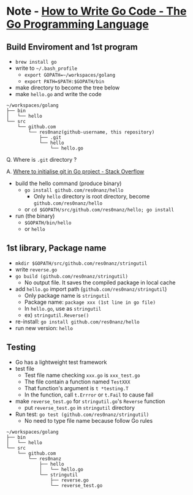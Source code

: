 # Note - [How to Write Go Code - The Go Programming Language](https://golang.org/doc/code.html)

## Build Enviroment and 1st program

* `brew install go`
* write to `~/.bash_profile`
  * `export GOPATH=~/workspaces/golang`
  * `export PATH=$PATH:$GOPATH/bin`
* make directory to become the tree below
* make `hello.go` and write the code

```tree
~/workspaces/golang
├── bin
│   └── hello
└── src
    └── github.com
        └── res0nanz(github-username, this repository)
            ├── .git
            └── hello
                └── hello.go
```

Q. Where is `.git` directory ?

A. [Where to initialise git in Go project - Stack Overflow](https://stackoverflow.com/questions/29660362/where-to-initialise-git-in-go-project)

* build the hello command (produce binary)
  * `go install github.com/res0nanz/hello`
    * Only `hello` directory is root directory, become `github.com/res0nanz/hello`
  * or `cd $GOPATH/src/github.com/res0nanz/hello; go install`
* run (the binary)
  * `$GOPATH/bin/hello`
  * or `hello`

## 1st library, Package name

* `mkdir $GOPATH/src/github.com/res0nanz/stringutil`
* write `reverse.go`
* `go build (github.com/res0nanz/stringutil)`
  * No output file. It saves the compiled package in local cache
* add `hello.go` import path (`github.com/res0nanz/stringutil`)
  * Only package name is `stringutil`
  * Package name: `package xxx (1st line in go file)`
  * In `hello.go`, use as `stringutil`
  * ex) `stringutil.Reverse()`
* re-install: `go install github.com/res0nanz/hello`
* run new version: `hello`

## Testing

* Go has a lightweight test framework
* test file
  * Test file name checking `xxx.go` is `xxx_test.go`
  * The file contain a function named `TestXXX`
  * That function's argument is `t *testing.T`
  * In the function, call `t.Errror` or `t.Fail` to cause fail
* make `reverse_test.go` for `stringutil.go`'s `Reverse` function
  * put `reverse_test.go` in `stringutil` directory
* Run test: `go test (github.com/res0nanz/stringutil)`
  * No need to type file name because follow Go rules

```tree
~/workspaces/golang
├── bin
│   └── hello
└── src
    └── github.com
        └── res0nanz
            ├── hello
            │   └── hello.go
            └── stringutil
                ├── reverse.go
                └── reverse_test.go
```